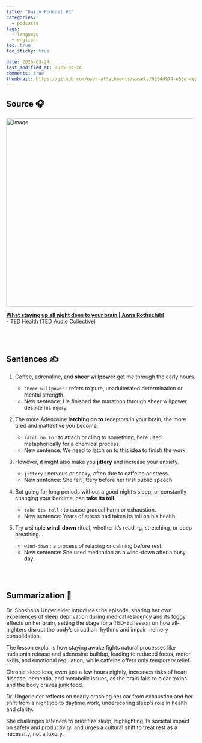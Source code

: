 ```yaml
---
title: "Daily Podcast #3"
categories:
  - podcasts
tags:
  - language
  - english
toc: true
toc_sticky: true

date: 2025-03-24
last_modified_at: 2025-03-24
comments: true
thumbnail: https://github.com/user-attachments/assets/9294d974-e53e-4e9a-b075-cc6ff4764521
---
```


## Source 🎧
<img width="500" alt="Image" src="https://github.com/user-attachments/assets/3893801d-4bab-427f-aede-2b735aa83133" />
<br>

 [**What staying up all night does to your brain | Anna Rothschild**](https://podcasts.apple.com/kr/podcast/ted-health/id470623173?i=1000699590223)  <br>
 \- TED Health (TED Audio Collective)

<br><br>

## Sentences ✍️

1. Coffee, adrenaline, and **sheer willpower** got me through the early hours.
    - `sheer willpower` : refers to pure, unadulterated determination or mental strength.
    - New sentence: He finished the marathon through sheer willpower despite his injury.

 
2. The more Adenosine **latching on to** receptors in your brain, the more tired and inattentive you become.
    - `latch on to` : to attach or cling to something, here used metaphorically for a chemical process.
    - New sentence: We need to latch on to this idea to finish the work.

 
3. However, it might also make you **jittery** and increase your anxiety.
    - `jittery` : nervous or shaky, often due to caffeine or stress.
    - New sentence: She felt jittery before her first public speech.

 
4. But going for long periods without a good night’s sleep, or constantly changing your bedtime, can **take its toll**.
    - `take its toll` : to cause gradual harm or exhaustion.
    - New sentence: Years of stress had taken its toll on his health.

 
5. Try a simple **wind-down** ritual, whether it’s reading, stretching, or deep breathing...
    - `wind-down` : a process of relaxing or calming before rest.
    - New sentence: She used meditation as a wind-down after a busy day.

<br><br>

## Summarization 👀

Dr. Shoshana Ungerleider introduces the episode, sharing her own experiences of sleep deprivation during medical residency and its foggy effects on her brain, setting the stage for a TED-Ed lesson on how all-nighters disrupt the body’s circadian rhythms and impair memory consolidation. 

The lesson explains how staying awake fights natural processes like melatonin release and adenosine buildup, leading to reduced focus, motor skills, and emotional regulation, while caffeine offers only temporary relief. 

Chronic sleep loss, even just a few hours nightly, increases risks of heart disease, dementia, and metabolic issues, as the brain fails to clear toxins and the body craves junk food. 

Dr. Ungerleider reflects on nearly crashing her car from exhaustion and her shift from a night job to daytime work, underscoring sleep’s role in health and clarity. 

She challenges listeners to prioritize sleep, highlighting its societal impact on safety and productivity, and urges a cultural shift to treat rest as a necessity, not a luxury.
<br><br>